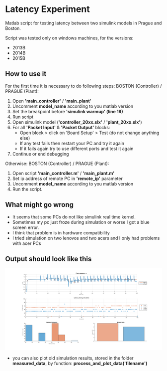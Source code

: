 # Latency Experiment
Matlab script for testing latency between two simulink models in Prague and
 Boston.

 Script was tested only on windows machines, for the versions:
  * 2013B
  * 2014B
  * 2015B

## How to use it
For the first time it is necessary to do following steps:
BOSTON (Controller) / PRAGUE (Plant):
  1. Open **'main_controller'** / **'main_plant'**
  2. Uncomment **model_name** according to you matlab version
  3. Set the breakpoint before **'simulink warmup' (line 19)**
  4. Run script
  5. Open simulink model (**'controller_20xx.slx'** / **'plant_20xx.slx'**)
  6. For all **'Packet Input'** & **'Packet Output'** blocks:
     * Open block > click on 'Board Setup' > Test (do not change anything else)
     * If any test fails then restart your PC and try it again
     * If it fails again try to use different ports and test it again
  7. Continue or end debugging

Otherwise:
BOSTON (Controller) / PRAGUE (Plant):
  1. Open script **'main_controller.m'** / **'main_plant.m'**
  2. Set ip address of remote PC in **'remote_ip'** parameter
  3. Uncomment **model_name** according to you matlab version
  4. Run the script.

## What might go wrong
* It seems that some PCs do not like simulink real time kernel.
* Sometimes my pc just froze during simulation or worse I got a blue screen error.
* I think that problem is in hardware compatibility
* I tried simulation on two lenovos and two acers and I only had problems with acer PCs

## Output should look like this

<!-- ![Alt text](/relative/path/to/img.jpg?raw=true "Optional Title") -->


![Alt text](output.png?raw=true "Output")


 * you can also plot old simulation results, stored in the folder **measured_data**,
    by function: **process_and_plot_data('filename')**
